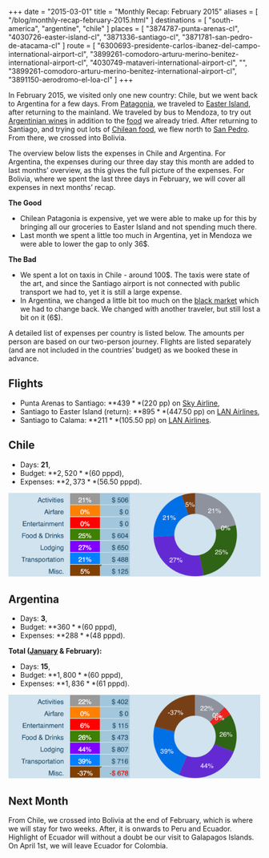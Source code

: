 +++
date    = "2015-03-01"
title   = "Monthly Recap: February 2015"
aliases = [ "/blog/monthly-recap-february-2015.html" ]
destinations = [ "south-america", "argentine", "chile" ]
places  = [
  "3874787-punta-arenas-cl", "4030726-easter-island-cl", "3871336-santiago-cl",
  "3871781-san-pedro-de-atacama-cl"
]
route   = [
  "6300693-presidente-carlos-ibanez-del-campo-international-airport-cl",
  "3899261-comodoro-arturu-merino-benitez-international-airport-cl",
  "4030749-mataveri-international-airport-cl",
  "",
  "3899261-comodoro-arturu-merino-benitez-international-airport-cl",
  "3891150-aerodromo-el-loa-cl"
]
+++

In February 2015, we visited only one new country: Chile, but we went back to Argentina for a few days. From [Patagonia](/the-wilderness-of-chilean-patagonia/), we traveled to [Easter Island](/mysterious-easter-island/), after returning to the mainland. We traveled by bus to Mendoza, to try out [Argentinian wines](/bike-and-wine/) in addition to the [food](/in-search-of-great-steak-and-wine/) we already tried. After returning to Santiago, and trying out lots of [Chilean food](/chile-the-mayo-capital/), we flew north to [San Pedro](/the-chilean-desert/). From there, we crossed into Bolivia.
<!--more-->
The overview below lists the expenses in Chile and Argentina. For Argentina, the expenses during our three day stay this month are added to last months’ overview, as this gives the full picture of the expenses. For Bolivia, where we spent the last three days in February, we will cover all expenses in next months’ recap.

**The Good**

* Chilean Patagonia is expensive, yet we were able to make up for this by bringing all our groceries to Easter Island and not spending much there.
* Last month we spent a little too much in Argentina, yet in Mendoza we were able to lower the gap to only 36$.

**The Bad**

* We spent a lot on taxis in Chile - around 100$. The taxis were state of the art, and since the Santiago airport is not connected with public transport we had to, yet it is still a large expense.
* In Argentina, we changed a little bit too much on the [black market](/money-exchange-in-argentina/) which we had to change back. We changed with another traveler, but still lost a bit on it (6$).

A detailed list of expenses per country is listed below. The amounts per person are based on our two-person journey. Flights are listed separately (and are not included in the countries’ budget) as we booked these in advance.

## Flights
* Punta Arenas to Santiago: **$439** ($220 pp) on [Sky Airline](https://www.skyairline.cl),
* Santiago to Easter Island (return): **$895** ($447.50 pp) on [LAN Airlines](http://www.lan.com/),
* Santiago to Calama: **$211** ($105.50 pp) on [LAN Airlines](http://www.lan.com/).

## Chile
* Days: **21**,
* Budget: **$2,520** ($60 pppd),
* Expenses: **$2,373** ($56.50 pppd).

<span class="img-thumbnail">![Expenses Breakdown](/uploads/budget-chile.png)</span>

## Argentina
* Days: **3**,
* Budget: **$360** ($60 pppd),
* Expenses: **$288** ($48 pppd).

**Total ([January](/monthly-recap-january-2015) & February):**
* Days: **15**,
* Budget: **$1,800** ($60 pppd),
* Expenses: **$1,836** ($61 pppd).

<span class="img-thumbnail">![Expenses Breakdown](/uploads/budget-argentina-feb15.png)</span>

## Next Month
From Chile, we crossed into Bolivia at the end of February, which is where we will stay for two weeks. After, it is onwards to Peru and Ecuador. Highlight of Ecuador will without a doubt be our visit to Galapagos Islands. On April 1st, we will leave Ecuador for Colombia.